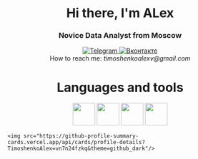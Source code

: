 <div id="header" align="center">
	<h1>Hi there, I'm ALex</h1>
	<h3>Novice Data Analyst from Moscow</h3>
  
 <div id="socials" align="center">
	<a href="https://t.me/timoshenkoalex">
		<img src="https://img.shields.io/badge/Telegram-2CA5E0?style=for-the-badge&logo=telegram&logoColor=white" alt="Telegram"/>
	</a>
	<a href="https://vk.com/timoshenkoalexv">
		<img src="https://img.shields.io/badge/вконтакте-%232E87FB.svg?&style=for-the-badge&logo=vk&logoColor=white" alt="Вконтакте"/>
	</a>
</div>
<a>
	How to reach me:
	<i> timoshenkoalexv@gmail.com </i>
</a>
<H1>
	Languages and tools
</H1
 <div id="Languages and tools" align="center">
	<a>
		<img src="https://cdn.jsdelivr.net/gh/devicons/devicon/icons/python/python-original-wordmark.svg" width="50" height="50"/>
	</a>
	<a>
		<img src="https://cdn.jsdelivr.net/gh/devicons/devicon/icons/pycharm/pycharm-original.svg" width="50" height="50"/>
	</a>
	<a>
		<img src="https://cdn.jsdelivr.net/gh/devicons/devicon/icons/postgresql/postgresql-original-wordmark.svg" width="50" height="50"/>
	</a>
	<a>
		<img src="https://cdn.jsdelivr.net/gh/devicons/devicon/icons/matlab/matlab-original.svg" width="50" height="50"/>
	</a>
</div>	
<a>
	
	<img src="https://github-profile-summary-cards.vercel.app/api/cards/profile-details?TimoshenkoAlex=vn7n24fzkq&theme=github_dark"/>
</a>
	
